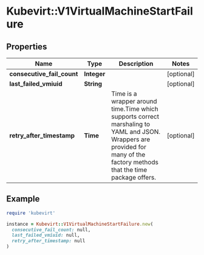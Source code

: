 # Kubevirt::V1VirtualMachineStartFailure

## Properties

| Name | Type | Description | Notes |
| ---- | ---- | ----------- | ----- |
| **consecutive_fail_count** | **Integer** |  | [optional] |
| **last_failed_vmiuid** | **String** |  | [optional] |
| **retry_after_timestamp** | **Time** | Time is a wrapper around time.Time which supports correct marshaling to YAML and JSON.  Wrappers are provided for many of the factory methods that the time package offers. | [optional] |

## Example

```ruby
require 'kubevirt'

instance = Kubevirt::V1VirtualMachineStartFailure.new(
  consecutive_fail_count: null,
  last_failed_vmiuid: null,
  retry_after_timestamp: null
)
```

